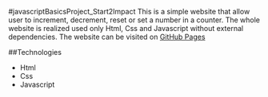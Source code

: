 #javascriptBasicsProject_Start2Impact
This is a simple website that allow user to increment, decrement, reset or set a number in a counter.
The whole website is realized used only Html, Css and Javascript without external dependencies.
The website can be visited on [GitHub Pages](https://raoulpicconi.github.io/javascriptBasicsProject_Start2Impact/)

##Technologies
* Html
* Css
* Javascript
